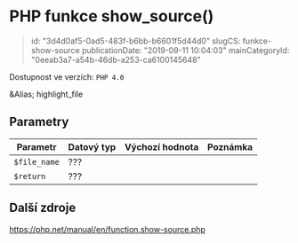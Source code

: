 PHP funkce show_source()
========================

> id: "3d4d0af5-0ad5-483f-b6bb-b6601f5d44d0"
> slugCS: funkce-show-source
> publicationDate: "2019-09-11 10:04:03"
> mainCategoryId: "0eeab3a7-a54b-46db-a253-ca6100145648"

Dostupnost ve verzích: `PHP 4.0`

&Alias; <function>highlight_file</function>


Parametry
--------------

| Parametr | Datový typ | Výchozí hodnota | Poznámka |
|-----|-----|-----|-----|
| `$file_name` | ??? |  |  |
| `$return` | ??? |  |  |


Další zdroje
------------

https://php.net/manual/en/function.show-source.php
